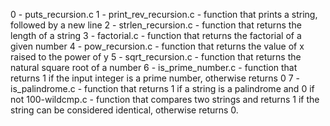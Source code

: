 0 - puts_recursion.c 
1 - print_rev_recursion.c - function that prints a string, followed by a new line
2 - strlen_recursion.c - function that returns the length of a string
3 - factorial.c - function that returns the factorial of a given number
4 - pow_recursion.c - function that returns the value of x raised to the power of y
5 - sqrt_recursion.c - function that returns the natural square root of a number
6 - is_prime_number.c - function that returns 1 if the input integer is a prime number, otherwise returns 0
7 - is_palindrome.c - function that returns 1 if a string is a palindrome and 0 if not
100-wildcmp.c - function that compares two strings and returns 1 if the string can be considered identical, otherwise returns 0.
